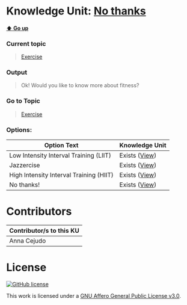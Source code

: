# Knowledge Unit: [No thanks](../../knowledge_units/exercise/no-thanks.md)

#### [:arrow_up: Go up](../../topics/exercise.md)
### Current topic
> [Exercise](../../topics/exercise.md)
### Output
> Ok! Would you like to know more about fitness?
### Go to Topic
> [Exercise](../../topics/exercise.md)

### Options: 

| Option Text | Knowledge Unit |
| - | - |  
| Low Intensity Interval Training (LIIT)  |  Exists ([View](../../knowledge_units/exercise/low-intensity-interval-training-liit.md))  |  
| Jazzercise  |  Exists ([View](../../knowledge_units/exercise/jazzercise.md))  |  
| High Intensity Interval Training (HIIT)  |  Exists ([View](../../knowledge_units/exercise/high-intensity-interval-training-hiit.md))  |  
| No thanks!  |  Exists ([View](../../knowledge_units/exercise/no-thanks.md))  | 

# Contributors

| Contributor/s to this KU |
| - | 
| Anna Cejudo |

# License
[![GitHub license](https://img.shields.io/github/license/inbrainz/cerebro)](https://github.com/inbrainz/cerebro/blob/master/LICENSE)

This work is licensed under a [GNU Affero General Public License v3.0](https://www.gnu.org/licenses/agpl-3.0.txt).